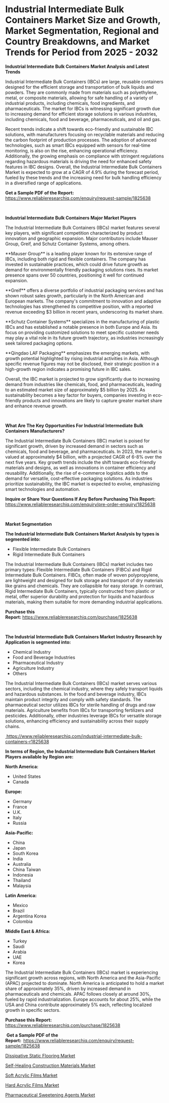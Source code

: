<p><h1>Industrial Intermediate Bulk Containers Market Size and Growth, Market Segmentation, Regional and Country Breakdowns, and Market Trends for Period from 2025 -  2032</h1></p><p><strong>Industrial Intermediate Bulk Containers Market Analysis and Latest Trends</strong></p>
<p><p>Industrial Intermediate Bulk Containers (IBCs) are large, reusable containers designed for the efficient storage and transportation of bulk liquids and powders. They are commonly made from materials such as polyethylene, metal, or composite materials, allowing for safe handling of a variety of industrial products, including chemicals, food ingredients, and pharmaceuticals. The market for IBCs is witnessing significant growth due to increasing demand for efficient storage solutions in various industries, including chemicals, food and beverage, pharmaceuticals, and oil and gas.</p><p>Recent trends indicate a shift towards eco-friendly and sustainable IBC solutions, with manufacturers focusing on recyclable materials and reducing the carbon footprint of production processes. The adoption of advanced technologies, such as smart IBCs equipped with sensors for real-time monitoring, is also on the rise, enhancing operational efficiency. Additionally, the growing emphasis on compliance with stringent regulations regarding hazardous materials is driving the need for enhanced safety features in IBC designs. Overall, the Industrial Intermediate Bulk Containers Market is expected to grow at a CAGR of 4.9% during the forecast period, fueled by these trends and the increasing need for bulk handling efficiency in a diversified range of applications.</p></p>
<p><strong>Get a Sample PDF of the Report:&nbsp;</strong> <a href="https://www.reliableresearchiq.com/enquiry/request-sample/1825638?utm_campaign=1870&utm_medium=2&utm_source=Github&utm_content=ia&utm_term=03042025&utm_id=industrial-intermediate-bulk-containers">https://www.reliableresearchiq.com/enquiry/request-sample/1825638</a></p>
<p>&nbsp;</p>
<p><strong>Industrial Intermediate Bulk Containers Major Market Players</strong></p>
<p><p>The Industrial Intermediate Bulk Containers (IBCs) market features several key players, with significant competition characterized by product innovation and geographic expansion. Major contributors include Mauser Group, Greif, and Schutz Container Systems, among others.</p><p>**Mauser Group** is a leading player known for its extensive range of IBCs, including both rigid and flexible containers. The company has invested in sustainable practices, which could drive future growth as demand for environmentally friendly packaging solutions rises. Its market presence spans over 50 countries, positioning it well for continued expansion.</p><p>**Greif** offers a diverse portfolio of industrial packaging services and has shown robust sales growth, particularly in the North American and European markets. The company's commitment to innovation and adaptive technologies has strengthened its competitive position, with a reported revenue exceeding $3 billion in recent years, underscoring its market share.</p><p>**Schutz Container Systems** specializes in the manufacturing of plastic IBCs and has established a notable presence in both Europe and Asia. Its focus on providing customized solutions to meet specific customer needs may play a vital role in its future growth trajectory, as industries increasingly seek tailored packaging options.</p><p>**Qingdao LAF Packaging** emphasizes the emerging markets, with growth potential highlighted by rising industrial activities in Asia. Although specific revenue figures may not be disclosed, their strategic position in a high-growth region indicates a promising future in IBC sales.</p><p>Overall, the IBC market is projected to grow significantly due to increasing demand from industries like chemicals, food, and pharmaceuticals, leading to an estimated market size of approximately $5 billion by 2025. As sustainability becomes a key factor for buyers, companies investing in eco-friendly products and innovations are likely to capture greater market share and enhance revenue growth.</p></p>
<p>&nbsp;</p>
<p><strong>What Are The Key Opportunities For Industrial Intermediate Bulk Containers Manufacturers?</strong></p>
<p><p>The Industrial Intermediate Bulk Containers (IBC) market is poised for significant growth, driven by increased demand in sectors such as chemicals, food and beverage, and pharmaceuticals. In 2023, the market is valued at approximately $4 billion, with a projected CAGR of 6-8% over the next five years. Key growth trends include the shift towards eco-friendly materials and designs, as well as innovations in container efficiency and reusability. Additionally, the rise of e-commerce logistics adds to the demand for versatile, cost-effective packaging solutions. As industries prioritize sustainability, the IBC market is expected to evolve, emphasizing smart technologies and automation.</p></p>
<p><strong>Inquire or Share Your Questions If Any Before Purchasing This Report:</strong> <a href="https://www.reliableresearchiq.com/enquiry/pre-order-enquiry/1825638?utm_campaign=1870&utm_medium=2&utm_source=Github&utm_content=ia&utm_term=03042025&utm_id=industrial-intermediate-bulk-containers">https://www.reliableresearchiq.com/enquiry/pre-order-enquiry/1825638</a></p>
<p>&nbsp;</p>
<p><strong>Market Segmentation</strong></p>
<p><strong>The Industrial Intermediate Bulk Containers Market Analysis by types is segmented into:</strong></p>
<p><ul><li>Flexible Intermediate Bulk Containers</li><li>Rigid Intermediate Bulk Containers</li></ul></p>
<p><p>The Industrial Intermediate Bulk Containers (IBCs) market includes two primary types: Flexible Intermediate Bulk Containers (FIBCs) and Rigid Intermediate Bulk Containers. FIBCs, often made of woven polypropylene, are lightweight and designed for bulk storage and transport of dry materials like grains and chemicals. They are collapsible for easy storage. In contrast, Rigid Intermediate Bulk Containers, typically constructed from plastic or metal, offer superior durability and protection for liquids and hazardous materials, making them suitable for more demanding industrial applications.</p></p>
<p><strong>Purchase this Report:&nbsp;</strong><a href="https://www.reliableresearchiq.com/purchase/1825638?utm_campaign=1870&utm_medium=2&utm_source=Github&utm_content=ia&utm_term=03042025&utm_id=industrial-intermediate-bulk-containers">https://www.reliableresearchiq.com/purchase/1825638</a></p>
<p>&nbsp;</p>
<p><strong>The Industrial Intermediate Bulk Containers Market Industry Research by Application is segmented into:</strong></p>
<p><ul><li>Chemical Industry</li><li>Food and Beverage Industries</li><li>Pharmaceutical Industry</li><li>Agriculture Industry</li><li>Others</li></ul></p>
<p><p>The Industrial Intermediate Bulk Containers (IBCs) market serves various sectors, including the chemical industry, where they safely transport liquids and hazardous substances. In the food and beverage industry, IBCs maintain product integrity and comply with safety standards. The pharmaceutical sector utilizes IBCs for sterile handling of drugs and raw materials. Agriculture benefits from IBCs for transporting fertilizers and pesticides. Additionally, other industries leverage IBCs for versatile storage solutions, enhancing efficiency and sustainability across their supply chains.</p></p>
<p><a href="https://www.reliableresearchiq.com/industrial-intermediate-bulk-containers-r1825638?utm_campaign=1870&utm_medium=2&utm_source=Github&utm_content=ia&utm_term=03042025&utm_id=industrial-intermediate-bulk-containers">&nbsp;https://www.reliableresearchiq.com/industrial-intermediate-bulk-containers-r1825638</a></p>
<p><strong>In terms of Region, the Industrial Intermediate Bulk Containers Market Players available by Region are:</strong></p>
<p>
    <p> <strong> North America: </strong>
        <ul>
            <li>United States</li>
            <li>Canada</li>
        </ul>
        </p> 
    <p> <strong> Europe: </strong>
        <ul>
            <li>Germany</li>
            <li>France</li>
            <li>U.K.</li>
            <li>Italy</li>
            <li>Russia</li>
        </ul>
        </p> 
    <p> <strong> Asia-Pacific: </strong>
        <ul>
            <li>China</li>
            <li>Japan</li>
            <li>South Korea</li>
            <li>India</li>
            <li>Australia</li>
            <li>China Taiwan</li>
            <li>Indonesia</li>
            <li>Thailand</li>
            <li>Malaysia</li>
        </ul>
        </p> 
    <p> <strong> Latin America: </strong>
        <ul>
            <li>Mexico</li>
            <li>Brazil</li>
            <li>Argentina Korea</li>
            <li>Colombia</li>
        </ul>
        </p> 
    <p> <strong> Middle East & Africa: </strong>
        <ul>
            <li>Turkey</li>
            <li>Saudi</li>
            <li>Arabia</li>
            <li>UAE</li>
            <li>Korea</li>
        </ul>
    </p>
    </p>
<p><p>The Industrial Intermediate Bulk Containers (IBCs) market is experiencing significant growth across regions, with North America and the Asia-Pacific (APAC) projected to dominate. North America is anticipated to hold a market share of approximately 35%, driven by increased demand in pharmaceuticals and chemicals. APAC follows closely at around 30%, fueled by rapid industrialization. Europe accounts for about 25%, while the USA and China contribute approximately 5% each, reflecting localized growth in specific sectors.</p></p>
<p><strong>Purchase this Report: </strong><a href="https://www.reliableresearchiq.com/purchase/1825638?utm_campaign=1870&utm_medium=2&utm_source=Github&utm_content=ia&utm_term=03042025&utm_id=industrial-intermediate-bulk-containers">https://www.reliableresearchiq.com/purchase/1825638</a></p>
<p>&nbsp;<strong>Get a Sample PDF of the Report:&nbsp;&nbsp;</strong><a href="https://www.reliableresearchiq.com/enquiry/request-sample/1825638?utm_campaign=1870&utm_medium=2&utm_source=Github&utm_content=ia&utm_term=03042025&utm_id=industrial-intermediate-bulk-containers">https://www.reliableresearchiq.com/enquiry/request-sample/1825638</a></p>
<p><strong></strong></p>
<p><p><a href="https://github.com/denighoylen1/Market-Research-Report-List-1/blob/main/dissipative-static-flooring-market.md?utm_campaign=1870&utm_medium=2&utm_source=Github&utm_content=ia&utm_term=03042025&utm_id=industrial-intermediate-bulk-containers">Dissipative Static Flooring Market</a></p><p><a href="https://github.com/marteyfito9/Market-Research-Report-List-1/blob/main/self-healing-construction-materials-market.md?utm_campaign=1870&utm_medium=2&utm_source=Github&utm_content=ia&utm_term=03042025&utm_id=industrial-intermediate-bulk-containers">Self-Healing Construction Materials Market</a></p><p><a href="https://github.com/saguegrody74/Market-Research-Report-List-1/blob/main/soft-acrylic-films-market.md?utm_campaign=1870&utm_medium=2&utm_source=Github&utm_content=ia&utm_term=03042025&utm_id=industrial-intermediate-bulk-containers">Soft Acrylic Films Market</a></p><p><a href="https://github.com/tornapruttuz/Market-Research-Report-List-1/blob/main/hard-acrylic-films-market.md?utm_campaign=1870&utm_medium=2&utm_source=Github&utm_content=ia&utm_term=03042025&utm_id=industrial-intermediate-bulk-containers">Hard Acrylic Films Market</a></p><p><a href="https://github.com/yuukoleuda/Market-Research-Report-List-1/blob/main/pharmaceutical-sweetening-agents-market.md?utm_campaign=1870&utm_medium=2&utm_source=Github&utm_content=ia&utm_term=03042025&utm_id=industrial-intermediate-bulk-containers">Pharmaceutical Sweetening Agents Market</a></p></p>